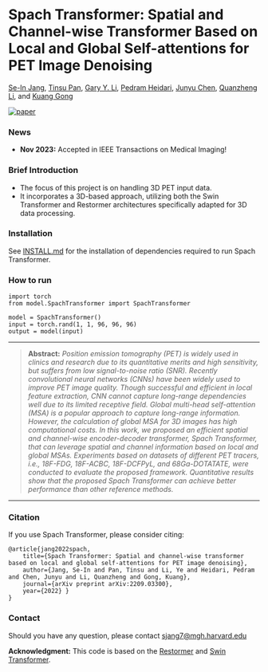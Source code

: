 
# Spach Transformer: Spatial and Channel-wise Transformer Based on Local and Global Self-attentions for PET Image Denoising


[Se-In Jang](https://scholar.google.co.kr/citations?user=I7zRmqkAAAAJ&hl=en), [Tinsu Pan](https://faculty.mdanderson.org/profiles/tinsu_pan.html), [Gary Y. Li](https://scholar.google.com/citations?user=Zy1GPkUAAAAJ&hl=en), [Pedram Heidari](https://scholar.google.com/citations?hl=en&user=V9faymoAAAAJ&view_op=list_works&sortby=pubdate), [Junyu Chen](https://scholar.google.com/citations?hl=en&user=9jIpgScAAAAJ&view_op=list_works&sortby=pubdate), [Quanzheng Li](https://scholar.google.com/citations?hl=en&user=MHq2z7oAAAAJ), and [Kuang Gong](https://scholar.google.com/citations?user=zc6kc4kAAAAJ&hl=en)

[![paper](https://img.shields.io/badge/arXiv-Paper-<COLOR>.svg)](https://arxiv.org/abs/2209.03300)

### News
- **Nov 2023:** Accepted in IEEE Transactions on Medical Imaging!

### Brief Introduction
- The focus of this project is on handling 3D PET input data.
- It incorporates a 3D-based approach, utilizing both the Swin Transformer and Restormer architectures specifically adapted for 3D data processing.


### Installation

See [INSTALL.md](INSTALL.md) for the installation of dependencies required to run Spach Transformer.


### How to run
```
import torch
from model.SpachTransformer import SpachTransformer

model = SpachTransformer()
input = torch.rand(1, 1, 96, 96, 96)
output = model(input)
```

<hr />

> **Abstract:** *Position emission tomography (PET) is widely used in clinics and research due to its quantitative merits and high sensitivity, but suffers from low signal-to-noise ratio (SNR). Recently convolutional neural networks (CNNs) have been widely used to improve PET image quality. Though successful and efficient in local feature extraction, CNN cannot capture long-range dependencies well due to its limited receptive field. Global multi-head self-attention (MSA) is a popular approach to capture long-range information. However, the calculation of global MSA for 3D images has high computational costs. In this work, we proposed an efficient spatial and channel-wise encoder-decoder transformer, Spach Transformer, that can leverage spatial and channel information based on local and global MSAs. Experiments based on datasets of different PET tracers, i.e., 18F-FDG, 18F-ACBC, 18F-DCFPyL, and 68Ga-DOTATATE, were conducted to evaluate the proposed framework. Quantitative results show that the proposed Spach Transformer can achieve better performance than other reference methods.* 
<hr />



### Citation
If you use Spach Transformer, please consider citing:

    @article{jang2022spach, 
        title={Spach Transformer: Spatial and channel-wise transformer based on local and global self-attentions for PET image denoising}, 
        author={Jang, Se-In and Pan, Tinsu and Li, Ye and Heidari, Pedram and Chen, Junyu and Li, Quanzheng and Gong, Kuang}, 
        journal={arXiv preprint arXiv:2209.03300}, 
        year={2022} }
    }


### Contact
Should you have any question, please contact sjang7@mgh.harvard.edu


**Acknowledgment:** This code is based on the [Restormer](https://github.com/swz30/Restormer) and [Swin Transformer](https://github.com/microsoft/Swin-Transformer).
